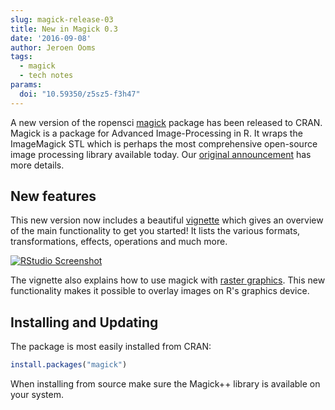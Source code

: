 ```yaml
---
slug: magick-release-03
title: New in Magick 0.3
date: '2016-09-08'
author: Jeroen Ooms
tags:
  - magick
  - tech notes
params:
  doi: "10.59350/z5sz5-f3h47"
---
```


A new version of the ropensci [magick](https://cran.r-project.org/package=magick) package has been released to CRAN. Magick is a package for Advanced Image-Processing in R. It wraps the ImageMagick STL which is perhaps the most comprehensive open-source image processing library available today. Our [original announcement](/blog/2016/08/23/z-magick-release) has more details.

## New features

This new version now includes a beautiful [vignette](https://cloud.r-project.org/web/packages/magick/vignettes/intro.html) which gives an overview of the main functionality to get you started! It lists the various formats, transformations, effects, operations and much more.

[![RStudio Screenshot](/assets/blog-images/magick-vignette.png)](https://cloud.r-project.org/web/packages/magick/vignettes/intro.html)

The vignette also explains how to use magick with [raster graphics](https://cloud.r-project.org/web/packages/magick/vignettes/intro.html#raster_graphics). This new functionality makes it possible to overlay images on R's graphics device.

## Installing and Updating

The package is most easily installed from CRAN:

```r
install.packages("magick")
```

When installing from source make sure the Magick++ library is available on your system.
